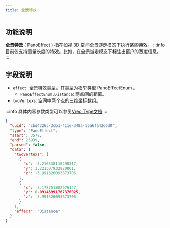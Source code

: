 ```yaml
---
title: 全景特效
---
```


## 功能说明
**全景特效** ( PanoEffect ) 指在如视 3D 空间全景游走模态下执行某些特效。
:::info
目前仅支持测量长度的特效。比如，在全景游走模态下标注出窗户的宽度信息。
:::

## 字段说明
- `effect`: 全景特效类型，其类型为枚举类型 PanoEffectEnum 。
  - `PanoEffectEnum.Distance`: 两点间的距离。
- `twoVertexs`: 空间中两个点的三维坐标数组。

:::info
具体内容参数类型可以参见[Vreo Type文档](https://unpkg.com/@realsee/vreo/docs/modules/Player.html#PanoEffectData)
:::

```json title="全景特效类型数据样例"
{
  "uuid": "cbd4326c-3cb1-411e-348a-55a6fa42d6d0",
  "type": "PanoEffect",
  "start": 3578,
  "end": 25939,
  "parsed": false,
  "data": {
    "twoVertexs": [
      {
        "x": -3.216338116298317,
        "y": 1.221307932920801,
        "z": -3.991326093673706
      },
      {
        "x": -3.178751302976147,
        "y": 0.09148991767376025,
        "z": -3.991326093673706
      }
    ],
    "effect": "Distance"
  }
}
```